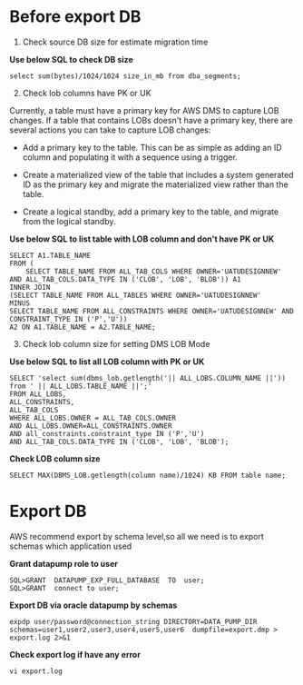# Before export DB
1. Check source DB size for estimate migration time

**Use below SQL to check DB size**
```
select sum(bytes)/1024/1024 size_in_mb from dba_segments;
```
2. Check lob columns have PK or UK

Currently, a table must have a primary key for AWS DMS to capture LOB changes. If a table that contains LOBs doesn't have a primary key, there are several actions you can take to capture LOB changes:
- Add a primary key to the table. This can be as simple as adding an ID column and populating it with a sequence using a trigger.

- Create a materialized view of the table that includes a system generated ID as the primary key and migrate the materialized view rather than the table.

- Create a logical standby, add a primary key to the table, and migrate from the logical standby.

**Use below SQL to list table with LOB column and don't have PK or UK**
```
SELECT A1.TABLE_NAME
FROM (
	SELECT TABLE_NAME FROM ALL_TAB_COLS WHERE OWNER='UATUDESIGNNEW' AND ALL_TAB_COLS.DATA_TYPE IN ('CLOB', 'LOB', 'BLOB')) A1
INNER JOIN
(SELECT TABLE_NAME FROM ALL_TABLES WHERE OWNER='UATUDESIGNNEW'
MINUS
SELECT TABLE_NAME FROM ALL_CONSTRAINTS WHERE OWNER='UATUDESIGNNEW' AND CONSTRAINT_TYPE IN ('P','U'))
A2 ON A1.TABLE_NAME = A2.TABLE_NAME;
```

3. Check lob column size for setting DMS LOB Mode

**Use below SQL to list all LOB column with PK or UK**
```
SELECT 'select sum(dbms_lob.getlength('|| ALL_LOBS.COLUMN_NAME ||')) from ' || ALL_LOBS.TABLE_NAME ||';'
FROM ALL_LOBS,
ALL_CONSTRAINTS,
ALL_TAB_COLS
WHERE ALL_LOBS.OWNER = ALL_TAB_COLS.OWNER
AND ALL_LOBS.OWNER=ALL_CONSTRAINTS.OWNER
AND all_constraints.constraint_type IN ('P','U')
AND ALL_TAB_COLS.DATA_TYPE IN ('CLOB', 'LOB', 'BLOB');
```
**Check LOB column size**
```
SELECT MAX(DBMS_LOB.getlength(column name)/1024) KB FROM table name;
```

# Export DB
AWS recommend export by schema level,so all we need is to export schemas which application used

**Grant datapump role to user**

```
SQL>GRANT  DATAPUMP_EXP_FULL_DATABASE  TO  user;
SQL>GRANT  connect to user;
```

**Export DB via oracle datapump by schemas**
```
expdp user/password@connection_string DIRECTORY=DATA_PUMP_DIR schemas=user1,user2,user3,user4,user5,user6  dumpfile=export.dmp > export.log 2>&1
```

**Check export log if have any error**
```
vi export.log
```
